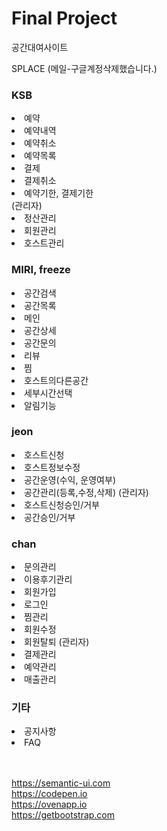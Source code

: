 <h1><b>Final Project</b></h1>

공간대여사이트

SPLACE
(메일-구글계정삭제했습니다.)


<h3>KSB </h3>
  <li>예약</li>
  <li>예약내역</li>
  <li>예약취소</li>
  <li>예약목록</li>
  <li>결제</li>
  <li>결제취소</li>
  <li>예약기한, 결제기한</li>
(관리자)
  <li>정산관리</li>
  <li>회원관리</li>
  <li>호스트관리</li>

<h3>MIRI, freeze</h3>
<li>공간검색
<li>공간목록
<li>메인
<li>공간상세
<li>공간문의
<li>리뷰
<li>찜
<li>호스트의다른공간
<li>세부시간선택
<li>알림기능

<h3>jeon </h3>
<li>호스트신청
<li>호스트정보수정
<li>공간운영(수익, 운영여부)
<li>공간관리(등록,수정,삭제)
(관리자)
<li>호스트신청승인/거부
<li>공간승인/거부

<h3>chan </h3>
<li>문의관리
<li>이용후기관리
<li>회원가입
<li>로그인
<li>찜관리
<li>회원수정
<li>회원탈퇴
(관리자)
<li>결제관리
<li>예약관리
<li>매출관리

<h3>기타</h3>
<li>공지사항
<li>FAQ

<br><br>
https://semantic-ui.com<br>
https://codepen.io<br>
https://ovenapp.io<br>
https://getbootstrap.com
